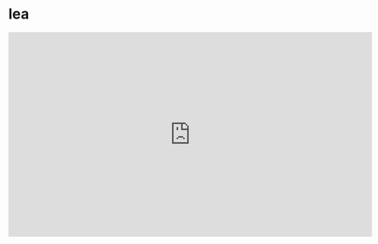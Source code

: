 # lea
<iframe id="ytplayer" type="text/html" width="720" height="405"
src="https://www.youtube.com/embed/HXV9iDYDnjg?autoplay=1&loop=1"
frameborder="0" allowfullscreen>
<a href="https://sp7.co/hacks">website<a>
